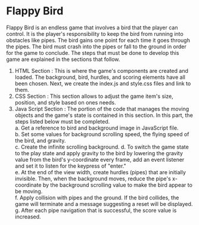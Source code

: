 # Flappy Bird

Flappy Bird is an endless game that involves a bird that the player can control. It is the player's responsibility to keep the bird from running into obstacles like pipes. The bird gains one point for each time it goes through the pipes. The bird must crash into the pipes or fall to the ground in order for the game to conclude. 
The steps that must be done to develop this game are explained in the sections that follow.<br>

1. HTML Section : This is where the game's components are created and loaded. The background, bird, hurdles, and scoring elements have all been chosen. Next, we create the index.js and style.css files and link to them.<br>
2. CSS Section : This section allows to adjust the game item's size, position, and style based on ones needs.<br>
3. Java Script Section : The portion of the code that manages the moving objects and the game's state is contained in this section. In this part, the steps listed below must be completed.<br>
 a. Get a reference to bird and background image in JavaScript file.<br>
 b. Set some values for background scrolling speed, the flying speed of the bird, and gravity.<br>
 c. Create the infinite scrolling background.
 d. To switch the game state to the play state and apply gravity to the bird by lowering the gravity value from the bird's y-coordinate every frame, add an event listener and set it to listen for the keypress of "enter."<br>
 e. At the end of the view width, create hurdles (pipes) that are initially invisible. Then, when the background moves, reduce the pipe's x-coordinate by the background scrolling value to make the bird appear to be moving.<br>
 f. Apply collision with pipes and the ground. If the bird collides, the game will terminate and a message suggesting a reset will be displayed.<br>
 g. After each pipe navigation that is successful, the score value is increased.
    
